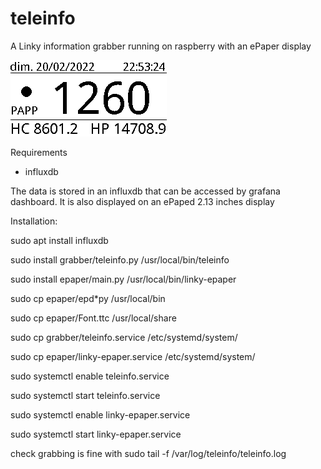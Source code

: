 # teleinfo
A Linky information grabber running on raspberry with an ePaper display

![ePaper display](https://github.com/fguilleme/teleinfo/blob/1fd800b61a76f14ee4aec7abdc50fd364f969db1/epaper/linky.png)

Requirements
- influxdb

The data is stored in an influxdb that can be accessed by grafana dashboard.
It is also displayed on an ePaped 2.13 inches display

Installation:

sudo apt install influxdb

sudo install grabber/teleinfo.py /usr/local/bin/teleinfo

sudo install epaper/main.py /usr/local/bin/linky-epaper

sudo cp epaper/epd*py /usr/local/bin

sudo cp epaper/Font.ttc /usr/local/share

sudo cp grabber/teleinfo.service /etc/systemd/system/

sudo cp epaper/linky-epaper.service /etc/systemd/system/

sudo systemctl enable teleinfo.service

sudo systemctl start teleinfo.service

sudo systemctl enable linky-epaper.service

sudo systemctl start linky-epaper.service

check grabbing is fine with sudo tail -f /var/log/teleinfo/teleinfo.log
